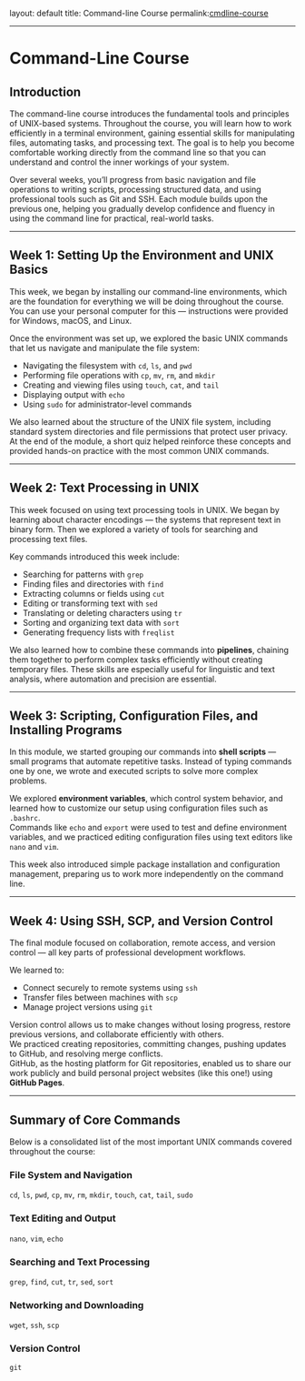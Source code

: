 layout: default
title: Command-line Course
permalink:[cmdline-course](https://studies.helsinki.fi/courses/course-unit/otm-92ee484e-456b-409f-a397-d9d2b6e40a2f/KIK-LG221)

---

# Command-Line Course

## Introduction
The command-line course introduces the fundamental tools and principles of UNIX-based systems. Throughout the course, you will learn how to work efficiently in a terminal environment, gaining essential skills for manipulating files, automating tasks, and processing text. The goal is to help you become comfortable working directly from the command line so that you can understand and control the inner workings of your system.

Over several weeks, you’ll progress from basic navigation and file operations to writing scripts, processing structured data, and using professional tools such as Git and SSH. Each module builds upon the previous one, helping you gradually develop confidence and fluency in using the command line for practical, real-world tasks.

---

## Week 1: Setting Up the Environment and UNIX Basics
This week, we began by installing our command-line environments, which are the foundation for everything we will be doing throughout the course. You can use your personal computer for this — instructions were provided for Windows, macOS, and Linux.

Once the environment was set up, we explored the basic UNIX commands that let us navigate and manipulate the file system:
- Navigating the filesystem with `cd`, `ls`, and `pwd`
- Performing file operations with `cp`, `mv`, `rm`, and `mkdir`
- Creating and viewing files using `touch`, `cat`, and `tail`
- Displaying output with `echo`
- Using `sudo` for administrator-level commands

We also learned about the structure of the UNIX file system, including standard system directories and file permissions that protect user privacy.  
At the end of the module, a short quiz helped reinforce these concepts and provided hands-on practice with the most common UNIX commands.

---

## Week 2: Text Processing in UNIX
This week focused on using text processing tools in UNIX. We began by learning about character encodings — the systems that represent text in binary form. Then we explored a variety of tools for searching and processing text files.

Key commands introduced this week include:
- Searching for patterns with `grep`
- Finding files and directories with `find`
- Extracting columns or fields using `cut`
- Editing or transforming text with `sed`
- Translating or deleting characters using `tr`
- Sorting and organizing text data with `sort`
- Generating frequency lists with `freqlist`

We also learned how to combine these commands into **pipelines**, chaining them together to perform complex tasks efficiently without creating temporary files. These skills are especially useful for linguistic and text analysis, where automation and precision are essential.

---

## Week 3: Scripting, Configuration Files, and Installing Programs
In this module, we started grouping our commands into **shell scripts** — small programs that automate repetitive tasks. Instead of typing commands one by one, we wrote and executed scripts to solve more complex problems.

We explored **environment variables**, which control system behavior, and learned how to customize our setup using configuration files such as `.bashrc`.  
Commands like `echo` and `export` were used to test and define environment variables, and we practiced editing configuration files using text editors like `nano` and `vim`.

This week also introduced simple package installation and configuration management, preparing us to work more independently on the command line.

---

## Week 4: Using SSH, SCP, and Version Control
The final module focused on collaboration, remote access, and version control — all key parts of professional development workflows.

We learned to:
- Connect securely to remote systems using `ssh`
- Transfer files between machines with `scp`
- Manage project versions using `git`

Version control allows us to make changes without losing progress, restore previous versions, and collaborate efficiently with others.  
We practiced creating repositories, committing changes, pushing updates to GitHub, and resolving merge conflicts.  
GitHub, as the hosting platform for Git repositories, enabled us to share our work publicly and build personal project websites (like this one!) using **GitHub Pages**.

---

## Summary of Core Commands
Below is a consolidated list of the most important UNIX commands covered throughout the course:

### File System and Navigation
`cd`, `ls`, `pwd`, `cp`, `mv`, `rm`, `mkdir`, `touch`, `cat`, `tail`, `sudo`

### Text Editing and Output
`nano`, `vim`, `echo`

### Searching and Text Processing
`grep`, `find`, `cut`, `tr`, `sed`, `sort`

### Networking and Downloading
`wget`, `ssh`, `scp`

### Version Control
`git`
